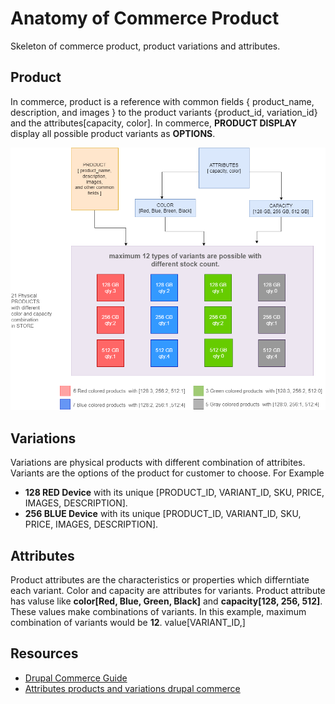 # Anatomy of Commerce Product
Skeleton of commerce product, product variations and attributes.

## Product
In commerce, product is a reference with common fields { product_name, description, and images } to the product variants {product_id, variation_id} and the attributes[capacity, color]. In commerce, **PRODUCT DISPLAY** display all possible product variants as **OPTIONS**.

![](https://github.com/arsibux/anatomy-of-commerce-product/blob/main/img/product.drawio.png)
## Variations
Variations are physical products with different combination of attribites. Variants are the options of the product for customer to choose. For Example
- **128 RED Device** with its unique [PRODUCT_ID, VARIANT_ID, SKU, PRICE, IMAGES, DESCRIPTION].
- **256 BLUE Device** with its unique [PRODUCT_ID, VARIANT_ID, SKU, PRICE, IMAGES, DESCRIPTION].

## Attributes
Product attributes are the characteristics or properties which differntiate each variant. Color and capacity are attributes for variants. Product attribute has valuse like **color[Red, Blue, Green, Black]** and **capacity[128, 256, 512]**. These values make combinations of variants. In this example, maximum combination of variants would be **12**.
value[VARIANT_ID,]
## Resources
- [Drupal Commerce Guide](https://docs.drupalcommerce.org/commerce2/developer-guid)
- [Attributes products and variations drupal commerce ](https://menetray.com/en/blog/attributes-products-and-variations-drupal-commerce)
